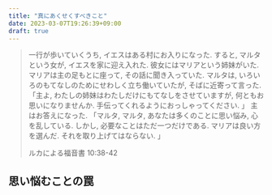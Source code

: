 ```yaml
---
title: "真にあくせくすべきこと"
date: 2023-03-07T19:26:39+09:00
draft: true
---
```


> 一行が歩いていくうち, イエスはある村にお入りになった.
> すると, マルタという女が, イエスを家に迎え入れた. 
> 彼女にはマリアという姉妹がいた. マリアは主の足もとに座って,
> その話に聞き入っていた. マルタは, いろいろのもてなしのためにせわしく立ち働いていたが, 
> そばに近寄って言った. 「主よ, わたしの姉妹はわたしだけにもてなしをさせていますが,
> 何ともお思いになりませんか. 手伝ってくれるようにおっしゃってください. 」
> 主はお答えになった. 「マルタ, マルタ, あなたは多くのことに思い悩み, 心を乱している. 
> しかし, 必要なことはただ一つだけである. マリアは良い方を選んだ. それを取り上げてはならない. 」
>
> ルカによる福音書 10:38-42

## 思い悩むことの罠

